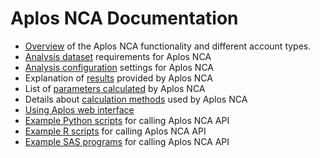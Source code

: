 # Aplos NCA Documentation

 -  [Overview](./overview) of the Aplos NCA functionality and different account types.
 -  [Analysis dataset](./data-format) requirements for Aplos NCA
 -  [Analysis configuration](./config-dosing) settings for Aplos NCA
 -  Explanation of [results](./results-download) provided by Aplos NCA
 -  List of [parameters calculated](./ev-single) by Aplos NCA
 -  Details about [calculation methods](./aucmethods) used by Aplos NCA
 -  [Using Aplos web interface](./web-dashboard)
 -  [Example Python scripts](/docs/samples/python-overview.md) for calling Aplos NCA API
 -  [Example R scripts](/docs/samples/r-overview.md) for calling Aplos NCA API
 -  [Example SAS programs](/docs/samples/sas-overview.md) for calling Aplos NCA API
